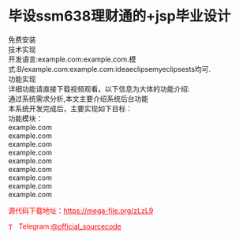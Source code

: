 # 毕设ssm638理财通的+jsp毕业设计

免费安装<br>技术实现<br>开发语言:example.com:example.com.模式:B/example.com:example.com:ideaeclipsemyeclipsests均可.<br>功能实现<br>详细功能请直接下载视频观看。以下信息为大体的功能介绍:<br>通过系统需求分析,本文主要介绍系统后台功能<br>本系统开发完成后，主要实现如下目标：<br>功能模块：<br>example.com<br>example.com<br>example.com<br>example.com<br>example.com<br>example.com<br>example.com<br>example.com<br>example.com<br>


<p style="color: red;">源代码下载地址：<a href="https://mega-file.org/zLzL9" style="color: red;">https://mega-file.org/zLzL9</a></p><p style="color: red;"><img src="https://cdn-icons-png.flaticon.com/512/2111/2111646.png" alt="Telegram Icon" style="width: 16px; vertical-align: middle; margin-right: 5px;">Telegram:<a href="https://t.me/official_sourcecode" style="color: red;">@official_sourcecode</a></p>